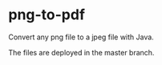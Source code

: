 # png-to-pdf
Convert any png file to a jpeg file with Java. 

The files are deployed in the master branch.
